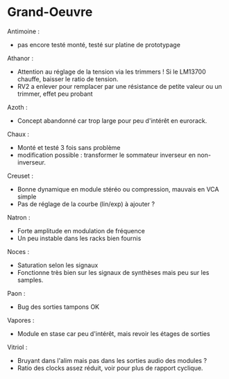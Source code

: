 # Grand-Oeuvre
Antimoine : 
- pas encore testé monté, testé sur platine de prototypage

Athanor : 
- Attention au réglage de la tension via les trimmers ! Si le LM13700 chauffe, baisser le ratio de tension.
- RV2 a enlever pour remplacer par une résistance de petite valeur ou un trimmer, effet peu probant

Azoth : 
 - Concept abandonné car trop large pour peu d'intérêt en eurorack.
 
 Chaux :
 - Monté et testé 3 fois sans problème
 - modification possible : transformer le sommateur inverseur en non-inverseur.
 
 Creuset :
 - Bonne dynamique en module stéréo ou compression, mauvais en VCA simple 
 - Pas de réglage de la courbe (lin/exp) à ajouter ?
 
 Natron : 
 - Forte amplitude en modulation de fréquence
 - Un peu instable dans les racks bien fournis
 
 Noces :
 - Saturation selon les signaux
 - Fonctionne très bien sur les signaux de synthèses mais peu sur les samples.
 
 Paon :
 - Bug des sorties tampons OK
 
 Vapores :
 - Module en stase car peu d'intérêt, mais revoir les étages de sorties
 
 Vitriol : 
 - Bruyant dans l'alim mais pas dans les sorties audio des modules ?
 - Ratio des clocks assez réduit, voir pour plus de rapport cyclique.
